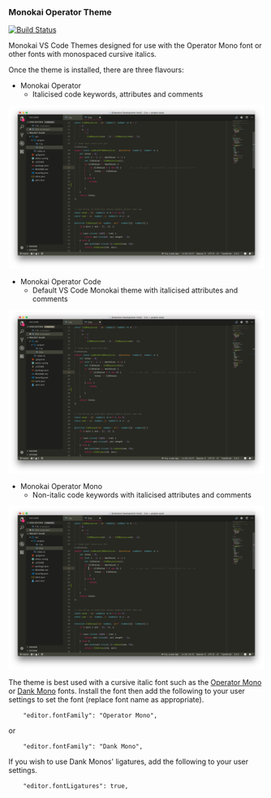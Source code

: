 ### Monokai Operator Theme
[![Build Status](https://dev.azure.com/markfknight/monokai-operator/_apis/build/status/markfknight.monokai-operator?branchName=master)](https://dev.azure.com/markfknight/monokai-operator/_build/latest?definitionId=1&branchName=master)

Monokai VS Code Themes designed for use with the Operator Mono font or other fonts with monospaced cursive italics.

Once the theme is installed, there are three flavours:

* Monokai Operator
    * Italicised code keywords, attributes and comments

![Monokai Operator](https://raw.githubusercontent.com/markfknight/monokai-operator/master/images/Monokai%20Operator.png)

* Monokai Operator Code
    * Default VS Code Monokai theme with italicised attributes and comments

![Monokai Operator Code](https://raw.githubusercontent.com/markfknight/monokai-operator/master/images/Monokai%20Operator%20Code.png)

* Monokai Operator Mono
    * Non-italic code keywords with italicised attributes and comments

![Monokai Operator Mono](https://raw.githubusercontent.com/markfknight/monokai-operator/master/images/Monokai%20Operator%20Mono.png)

The theme is best used with a cursive italic font such as the [Operator Mono](https://www.typography.com/blog/introducing-operator) or [Dank Mono](https://dank.sh) fonts. Install the font then add the following to your user settings to set the font (replace font name as appropriate).

```
    "editor.fontFamily": "Operator Mono",
```

or

```
    "editor.fontFamily": "Dank Mono",
```

If you wish to use Dank Monos' ligatures, add the following to your user settings.

```
    "editor.fontLigatures": true,
```
